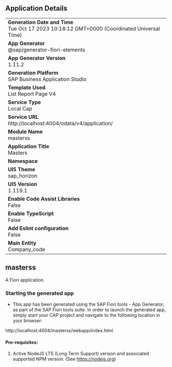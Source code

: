 ## Application Details
|               |
| ------------- |
|**Generation Date and Time**<br>Tue Oct 17 2023 10:18:12 GMT+0000 (Coordinated Universal Time)|
|**App Generator**<br>@sap/generator-fiori-elements|
|**App Generator Version**<br>1.11.2|
|**Generation Platform**<br>SAP Business Application Studio|
|**Template Used**<br>List Report Page V4|
|**Service Type**<br>Local Cap|
|**Service URL**<br>http://localhost:4004/odata/v4/application/
|**Module Name**<br>masterss|
|**Application Title**<br>Masters|
|**Namespace**<br>|
|**UI5 Theme**<br>sap_horizon|
|**UI5 Version**<br>1.119.1|
|**Enable Code Assist Libraries**<br>False|
|**Enable TypeScript**<br>False|
|**Add Eslint configuration**<br>False|
|**Main Entity**<br>Company_code|

## masterss

A Fiori application.

### Starting the generated app

-   This app has been generated using the SAP Fiori tools - App Generator, as part of the SAP Fiori tools suite.  In order to launch the generated app, simply start your CAP project and navigate to the following location in your browser:

http://localhost:4004/masterss/webapp/index.html

#### Pre-requisites:

1. Active NodeJS LTS (Long Term Support) version and associated supported NPM version.  (See https://nodejs.org)



